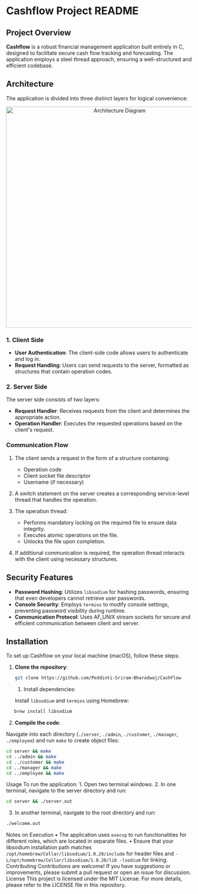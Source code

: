 # Cashflow Project README

## Project Overview
**Cashflow** is a robust financial management application built entirely in C, designed to facilitate secure cash flow tracking and forecasting. The application employs a steel thread approach, ensuring a well-structured and efficient codebase.

## Architecture
The application is divided into three distinct layers for logical convenience:
<div style="text-align: center;">
    <img src="https://github.com/user-attachments/assets/b6de2ab6-2f3f-4037-bfae-6147428c7891" alt="Architecture Diagram" height="600">
</div>




### 1. Client Side
- **User Authentication**: The client-side code allows users to authenticate and log in.
- **Request Handling**: Users can send requests to the server, formatted as structures that contain operation codes.

### 2. Server Side
The server side consists of two layers:
- **Request Handler**: Receives requests from the client and determines the appropriate action.
- **Operation Handler**: Executes the requested operations based on the client's request.

### Communication Flow
1. The client sends a request in the form of a structure containing:
   - Operation code
   - Client socket file descriptor
   - Username (if necessary)

2. A switch statement on the server creates a corresponding service-level thread that handles the operation.

3. The operation thread:
   - Performs mandatory locking on the required file to ensure data integrity.
   - Executes atomic operations on the file.
   - Unlocks the file upon completion.

4. If additional communication is required, the operation thread interacts with the client using necessary structures.

## Security Features
- **Password Hashing**: Utilizes `libsodium` for hashing passwords, ensuring that even developers cannot retrieve user passwords.
- **Console Security**: Employs `termios` to modify console settings, preventing password visibility during runtime.
- **Communication Protocol**: Uses AF_UNIX stream sockets for secure and efficient communication between client and server.

## Installation
To set up Cashflow on your local machine (macOS), follow these steps:

1. **Clone the repository**:  
   ```bash
   git clone https://github.com/Peddinti-Sriram-Bharadwaj/CashFlow
   ```

	1. Install dependencies:
    
    Install `libsodium` and `termios` using Homebrew:
```bash
   brew install libsodium
```
2. **Compile the code**:
 
Navigate into each directory (`./server`, `./admin`, `./customer`, `./manager`, `./employee`) and run `make` to create object files:
```bash
cd server && make
cd ../admin && make
cd ../customer && make
cd ../manager && make
cd ../employee && make
```
Usage
To run the application:
	1.	Open two terminal windows.
	2.	In one terminal, navigate to the server directory and run:
 ```bash
 cd server && ./server.out
```
  3.  In another terminal, navigate to the root directory and run:
 
 ```bash
 ./welcome.out
```
Notes on Execution
	•	The application uses `execvp` to run functionalities for different roles, which are located in separate files.
	•	Ensure that your libsodium installation path matches `/opt/homebrew/Cellar/libsodium/1.0.20/include` for header files and `-L/opt/homebrew/Cellar/libsodium/1.0.20/lib -lsodium` for linking.
Contributing
Contributions are welcome! If you have suggestions or improvements, please submit a pull request or open an issue for discussion.
License
This project is licensed under the MIT License. For more details, please refer to the LICENSE file in this repository.
